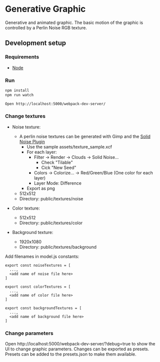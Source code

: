 # Generative Graphic

Generative and animated graphic. The basic motion of the graphic is controlled by a Perlin Noise RGB texture.

## Development setup

### Requirements

* [Node](https://nodejs.org/en/download/)

### Run

```bash
npm install
npm run watch

Open http://localhost:5000/webpack-dev-server/
```

### Change textures

* Noise texture:
  * A perlin noise textures can be generated with Gimp and the [Solid Noise Plugin](https://docs.gimp.org/en/plug-in-solid-noise.html)
    * Use the sample assets/texture_sample.xcf
    * For each layer:
      * Filter -> Render -> Clouds -> Solid Noise...
        * Check "Tilable"
        * Cick "New Seed"
      * Colors -> Colorize... -> Red/Green/Blue (One color for each layer)
      * Layer Mode: Difference
    * Export as png
  * 512x512
  * Directory: public/textures/noise


* Color texture:
  * 512x512
  * Directory: public/textures/color


* Background texture:
  * 1920x1080
  * Directory: public/textures/background

Add filenames in model.js constants:
```
export const noiseTextures = [
  ...,
  <add name of noise file here>
]

export const colorTextures = [
  ...,
  <add name of color file here>
]

export const backgroundTextures = [
  ...,
  <add name of background file here>
]
```

### Change parameters

Open http://localhost:5000/webpack-dev-server/?debug=true to show the UI to change graphic parameters. Changes can be exported as presets. Presets can be added to the presets.json to make them available.
